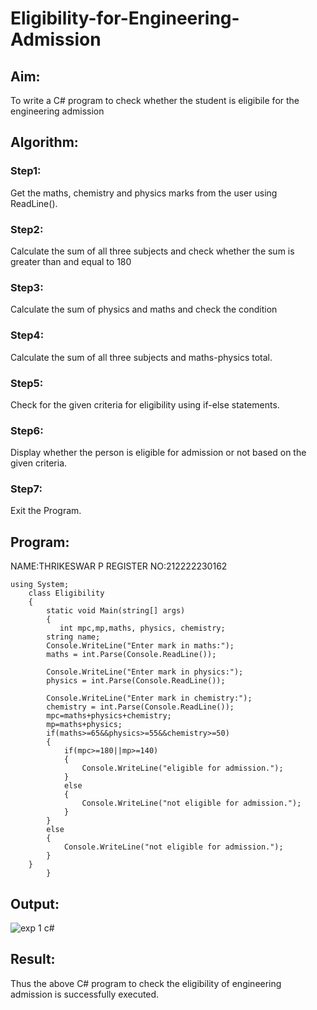 # Eligibility-for-Engineering-Admission
## Aim:
To write a C# program to check whether the student is eligibile for the engineering admission

## Algorithm:
### Step1: 
Get the maths, chemistry and physics marks from the user using ReadLine().
### Step2: 
Calculate the sum of all three subjects and check whether the sum is greater than and equal to 180

### Step3:

Calculate the sum of physics and maths and check the condition

### Step4:

Calculate the sum of all three subjects and maths-physics total.

### Step5:

Check for the given criteria for eligibility using if-else statements.

### Step6:

Display whether the person is eligible for admission or not based on the given criteria.

### Step7:

Exit the Program.

## Program:
NAME:THRIKESWAR P
REGISTER NO:212222230162
```
using System;
    class Eligibility
    {
        static void Main(string[] args)
        {
           int mpc,mp,maths, physics, chemistry;
        string name;
        Console.WriteLine("Enter mark in maths:");
        maths = int.Parse(Console.ReadLine());

        Console.WriteLine("Enter mark in physics:");
        physics = int.Parse(Console.ReadLine());

        Console.WriteLine("Enter mark in chemistry:");
        chemistry = int.Parse(Console.ReadLine());
        mpc=maths+physics+chemistry;
        mp=maths+physics;
        if(maths>=65&&physics>=55&&chemistry>=50)
        {
            if(mpc>=180||mp>=140)
            {
                Console.WriteLine("eligible for admission.");
            }
            else
            {
                Console.WriteLine("not eligible for admission.");
            }
        }
        else
        {
            Console.WriteLine("not eligible for admission.");
        }
    }
        }
  ```

## Output:
![exp 1 c#](https://github.com/Naveensrinivasan07/Eligibility-for-Engineering-Admission/assets/119475891/8425ac22-fd15-4da6-8b55-51cfdfc13491)


## Result:
Thus the above C# program to check the eligibility of engineering admission is successfully executed.

